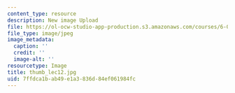 ```yaml
---
content_type: resource
description: New image Upload
file: https://ol-ocw-studio-app-production.s3.amazonaws.com/courses/6-002-circuits-and-electronics-spring-2007/7ffdca1bab49e1a3836d84ef061984fc_thumb_lec12.jpg
file_type: image/jpeg
image_metadata:
  caption: ''
  credit: ''
  image-alt: ''
resourcetype: Image
title: thumb_lec12.jpg
uid: 7ffdca1b-ab49-e1a3-836d-84ef061984fc
---
```

